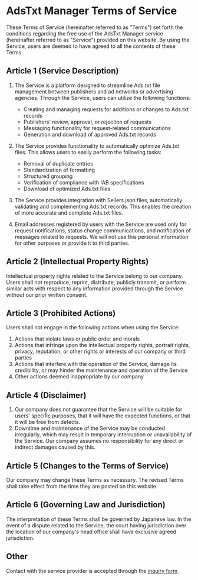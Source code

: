 # AdsTxt Manager Terms of Service

These Terms of Service (hereinafter referred to as "Terms") set forth the conditions regarding the free use of the AdsTxt Manager service (hereinafter referred to as "Service") provided on this website. By using the Service, users are deemed to have agreed to all the contents of these Terms.

## Article 1 (Service Description)
1. The Service is a platform designed to streamline Ads.txt file management between publishers and ad networks or advertising agencies. Through the Service, users can utilize the following functions:
   - Creating and managing requests for additions or changes to Ads.txt records
   - Publishers' review, approval, or rejection of requests
   - Messaging functionality for request-related communications
   - Generation and download of approved Ads.txt records

2. The Service provides functionality to automatically optimize Ads.txt files. This allows users to easily perform the following tasks:
   - Removal of duplicate entries
   - Standardization of formatting
   - Structured grouping
   - Verification of compliance with IAB specifications
   - Download of optimized Ads.txt files

3. The Service provides integration with Sellers.json files, automatically validating and complementing Ads.txt records. This enables the creation of more accurate and complete Ads.txt files.

4. Email addresses registered by users with the Service are used only for request notifications, status change communications, and notification of messages related to requests. We will not use this personal information for other purposes or provide it to third parties.

## Article 2 (Intellectual Property Rights)
Intellectual property rights related to the Service belong to our company. Users shall not reproduce, reprint, distribute, publicly transmit, or perform similar acts with respect to any information provided through the Service without our prior written consent.

## Article 3 (Prohibited Actions)
Users shall not engage in the following actions when using the Service:
1. Actions that violate laws or public order and morals
2. Actions that infringe upon the intellectual property rights, portrait rights, privacy, reputation, or other rights or interests of our company or third parties
3. Actions that interfere with the operation of the Service, damage its credibility, or may hinder the maintenance and operation of the Service
4. Other actions deemed inappropriate by our company

## Article 4 (Disclaimer)
1. Our company does not guarantee that the Service will be suitable for users' specific purposes, that it will have the expected functions, or that it will be free from defects.
2. Downtime and maintenance of the Service may be conducted irregularly, which may result in temporary interruption or unavailability of the Service. Our company assumes no responsibility for any direct or indirect damages caused by this.

## Article 5 (Changes to the Terms of Service)
Our company may change these Terms as necessary. The revised Terms shall take effect from the time they are posted on this website.

## Article 6 (Governing Law and Jurisdiction)
The interpretation of these Terms shall be governed by Japanese law. In the event of a dispute related to the Service, the court having jurisdiction over the location of our company's head office shall have exclusive agreed jurisdiction.

## Other
Contact with the service provider is accepted through the [inquiry form](https://adstxt-manager.jp/contact).